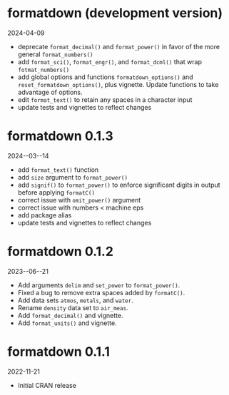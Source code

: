 # formatdown (development version)

2024-04-09

- deprecate `format_decimal()` and `format_power()` in favor of the more general `format_numbers()` 
- add `format_sci()`, `format_engr()`, and `format_dcml()` that wrap `fotmat_numbers()`
- add global options and functions `formatdown_options()` and `reset_formatdown_options()`, plus vignette. Update functions to take advantage of options. 
- edit `format_text()` to retain any spaces in a character input 
- update tests and vignettes to reflect changes


# formatdown 0.1.3

2024--03--14

- add `format_text()` function 
- add `size` argument to `format_power()`
- add `signif()` to `format_power()` to enforce significant digits in output before applying `formatC()` 
- correct issue with `omit_power()` argument
- correct issue with numbers < machine eps
- add package alias
- update tests and vignettes to reflect changes

# formatdown 0.1.2

2023--06--21

- Add arguments `delim` and `set_power` to `format_power()`.
- Fixed a bug to remove extra spaces added by `formatC()`. 
- Add data sets `atmos`, `metals`, and `water`. 
- Rename `density` data set to `air_meas`.
- Add `format_decimal()` and vignette.
- Add `format_units()` and vignette. 


# formatdown 0.1.1

2022-11-21

- Initial CRAN release

<!-- MAJOR.MINOR.PATCH.DEV -->

<!-- MAJOR version when you make incompatible API changes -->
<!-- MINOR version add functionality in a backwards-compatible manner -->
<!-- PATCH version backwards-compatible bug fixes -->
<!-- DEV 900x development -->
